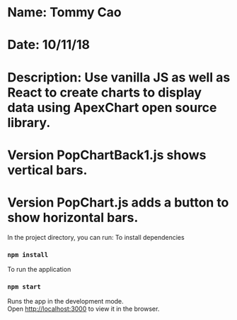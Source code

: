 # Name: Tommy Cao
# Date: 10/11/18
# Description:  Use vanilla JS as well as React to create charts to display data using ApexChart open source library.
#               Version PopChartBack1.js shows vertical bars.
#               Version PopChart.js adds a button to show horizontal bars.

In the project directory, you can run:
To install dependencies
### `npm install`

To run the application
### `npm start`

Runs the app in the development mode.<br>
Open [http://localhost:3000](http://localhost:3000) to view it in the browser.